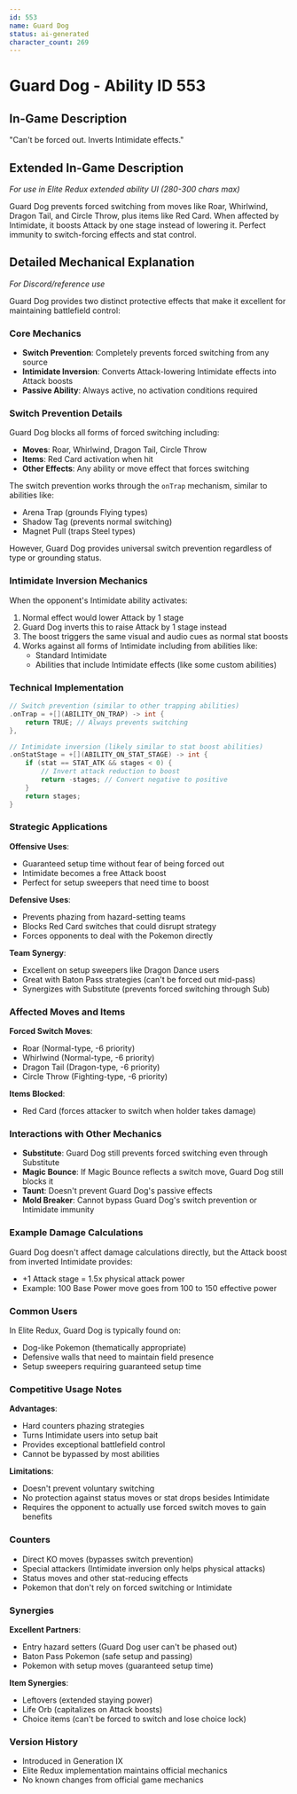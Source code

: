 ```yaml
---
id: 553
name: Guard Dog
status: ai-generated
character_count: 269
---
```


# Guard Dog - Ability ID 553

## In-Game Description
"Can't be forced out. Inverts Intimidate effects."

## Extended In-Game Description
*For use in Elite Redux extended ability UI (280-300 chars max)*

Guard Dog prevents forced switching from moves like Roar, Whirlwind, Dragon Tail, and Circle Throw, plus items like Red Card. When affected by Intimidate, it boosts Attack by one stage instead of lowering it. Perfect immunity to switch-forcing effects and stat control.

## Detailed Mechanical Explanation
*For Discord/reference use*

Guard Dog provides two distinct protective effects that make it excellent for maintaining battlefield control:

### Core Mechanics
- **Switch Prevention**: Completely prevents forced switching from any source
- **Intimidate Inversion**: Converts Attack-lowering Intimidate effects into Attack boosts
- **Passive Ability**: Always active, no activation conditions required

### Switch Prevention Details
Guard Dog blocks all forms of forced switching including:
- **Moves**: Roar, Whirlwind, Dragon Tail, Circle Throw
- **Items**: Red Card activation when hit
- **Other Effects**: Any ability or move effect that forces switching

The switch prevention works through the `onTrap` mechanism, similar to abilities like:
- Arena Trap (grounds Flying types)
- Shadow Tag (prevents normal switching) 
- Magnet Pull (traps Steel types)

However, Guard Dog provides universal switch prevention regardless of type or grounding status.

### Intimidate Inversion Mechanics
When the opponent's Intimidate ability activates:
1. Normal effect would lower Attack by 1 stage
2. Guard Dog inverts this to raise Attack by 1 stage instead
3. The boost triggers the same visual and audio cues as normal stat boosts
4. Works against all forms of Intimidate including from abilities like:
   - Standard Intimidate
   - Abilities that include Intimidate effects (like some custom abilities)

### Technical Implementation
```cpp
// Switch prevention (similar to other trapping abilities)
.onTrap = +[](ABILITY_ON_TRAP) -> int { 
    return TRUE; // Always prevents switching 
},

// Intimidate inversion (likely similar to stat boost abilities)
.onStatStage = +[](ABILITY_ON_STAT_STAGE) -> int {
    if (stat == STAT_ATK && stages < 0) {
        // Invert attack reduction to boost
        return -stages; // Convert negative to positive
    }
    return stages;
}
```

### Strategic Applications
**Offensive Uses**:
- Guaranteed setup time without fear of being forced out
- Intimidate becomes a free Attack boost
- Perfect for setup sweepers that need time to boost

**Defensive Uses**:
- Prevents phazing from hazard-setting teams
- Blocks Red Card switches that could disrupt strategy
- Forces opponents to deal with the Pokemon directly

**Team Synergy**:
- Excellent on setup sweepers like Dragon Dance users
- Great with Baton Pass strategies (can't be forced out mid-pass)
- Synergizes with Substitute (prevents forced switching through Sub)

### Affected Moves and Items
**Forced Switch Moves**:
- Roar (Normal-type, -6 priority)
- Whirlwind (Normal-type, -6 priority) 
- Dragon Tail (Dragon-type, -6 priority)
- Circle Throw (Fighting-type, -6 priority)

**Items Blocked**:
- Red Card (forces attacker to switch when holder takes damage)

### Interactions with Other Mechanics
- **Substitute**: Guard Dog still prevents forced switching even through Substitute
- **Magic Bounce**: If Magic Bounce reflects a switch move, Guard Dog still blocks it
- **Taunt**: Doesn't prevent Guard Dog's passive effects
- **Mold Breaker**: Cannot bypass Guard Dog's switch prevention or Intimidate immunity

### Example Damage Calculations
Guard Dog doesn't affect damage calculations directly, but the Attack boost from inverted Intimidate provides:
- +1 Attack stage = 1.5x physical attack power
- Example: 100 Base Power move goes from 100 to 150 effective power

### Common Users
In Elite Redux, Guard Dog is typically found on:
- Dog-like Pokemon (thematically appropriate)
- Defensive walls that need to maintain field presence
- Setup sweepers requiring guaranteed setup time

### Competitive Usage Notes
**Advantages**:
- Hard counters phazing strategies
- Turns Intimidate users into setup bait
- Provides exceptional battlefield control
- Cannot be bypassed by most abilities

**Limitations**:
- Doesn't prevent voluntary switching
- No protection against status moves or stat drops besides Intimidate
- Requires the opponent to actually use forced switch moves to gain benefits

### Counters
- Direct KO moves (bypasses switch prevention)
- Special attackers (Intimidate inversion only helps physical attacks)
- Status moves and other stat-reducing effects
- Pokemon that don't rely on forced switching or Intimidate

### Synergies
**Excellent Partners**:
- Entry hazard setters (Guard Dog user can't be phased out)
- Baton Pass Pokemon (safe setup and passing)
- Pokemon with setup moves (guaranteed setup time)

**Item Synergies**:
- Leftovers (extended staying power)
- Life Orb (capitalizes on Attack boosts)
- Choice items (can't be forced to switch and lose choice lock)

### Version History
- Introduced in Generation IX
- Elite Redux implementation maintains official mechanics
- No known changes from official game mechanics